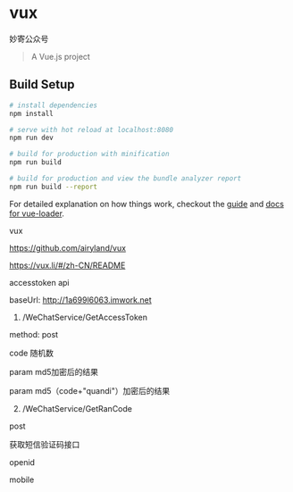 # vux
妙寄公众号

> A Vue.js project

## Build Setup

``` bash
# install dependencies
npm install

# serve with hot reload at localhost:8080
npm run dev

# build for production with minification
npm run build

# build for production and view the bundle analyzer report
npm run build --report
```

For detailed explanation on how things work, checkout the [guide](http://vuejs-templates.github.io/webpack/) and [docs for vue-loader](http://vuejs.github.io/vue-loader).


vux

https://github.com/airyland/vux

https://vux.li/#/zh-CN/README


accesstoken api

baseUrl: http://1a699l6063.imwork.net

1. /WeChatService/GetAccessToken

method: post

code  随机数

param  md5加密后的结果

param  md5（code+"quandi"）加密后的结果

2. /WeChatService/GetRanCode

post

获取短信验证码接口

openid

mobile